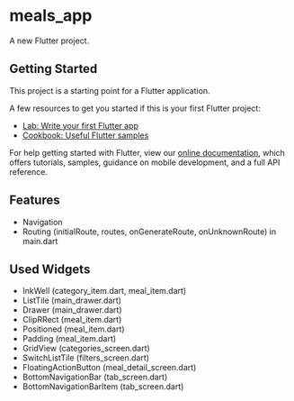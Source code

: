 # meals_app

A new Flutter project.

## Getting Started

This project is a starting point for a Flutter application.

A few resources to get you started if this is your first Flutter project:

- [Lab: Write your first Flutter app](https://flutter.dev/docs/get-started/codelab)
- [Cookbook: Useful Flutter samples](https://flutter.dev/docs/cookbook)

For help getting started with Flutter, view our
[online documentation](https://flutter.dev/docs), which offers tutorials,
samples, guidance on mobile development, and a full API reference.

## Features
- Navigation
- Routing (initialRoute, routes, onGenerateRoute, onUnknownRoute) in main.dart

## Used Widgets
- InkWell (category_item.dart, meal_item.dart)
- ListTile (main_drawer.dart)
- Drawer (main_drawer.dart)
- ClipRRect (meal_item.dart)
- Positioned (meal_item.dart)
- Padding (meal_item.dart)
- GridView (categories_screen.dart)
- SwitchListTile (filters_screen.dart)
- FloatingActionButton (meal_detail_screen.dart)
- BottomNavigationBar (tab_screen.dart)
- BottomNavigationBarItem (tab_screen.dart)
